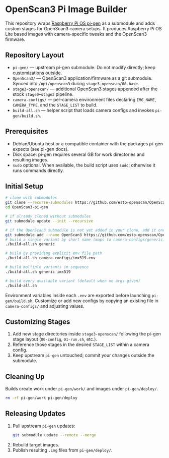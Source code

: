 # OpenScan3 Pi Image Builder

This repository wraps [Raspberry Pi OS pi-gen](https://github.com/RPi-Distro/pi-gen) as a submodule and adds custom stages for OpenScan3 camera setups. It produces Raspberry Pi OS Lite based images with camera-specific tweaks and the OpenScan3 firmware.

## Repository Layout

- `pi-gen/` &mdash; upstream pi-gen submodule. Do not modify directly; keep customizations outside.
- `OpenScan3/` &mdash; OpenScan3 application/firmware as a git submodule. Synced into `/opt/openscan3` during `stage3-openscan/00-base`.
- `stage3-openscan/` &mdash; additional OpenScan3 stages appended after the stock `stage0`&ndash;`stage2` pipeline.
- `camera-configs/` &mdash; per-camera environment files declaring `IMG_NAME`, `CAMERA_TYPE`, and the `STAGE_LIST` to build.
- `build-all.sh` &mdash; helper script that loads camera configs and invokes `pi-gen/build.sh`.

## Prerequisites

- Debian/Ubuntu host or a compatible container with the packages pi-gen expects (see pi-gen docs).
- Disk space: pi-gen requires several GB for work directories and resulting images.
- `sudo` optional. When available, the build script uses `sudo`; otherwise it runs commands directly.

## Initial Setup

```bash
# clone with submodules
git clone --recurse-submodules https://github.com/esto-openscan/OpenScan3-pi-gen.git
cd OpenScan3-pi-gen

# if already cloned without submodules
git submodule update --init --recursive

# if the OpenScan3 submodule is not yet added in your clone, add it once
git submodule add --name OpenScan3 https://github.com/esto-openscan/OpenScan3.git OpenScan3
# build a single variant by short name (maps to camera-configs/generic.env)
./build-all.sh generic

# build by providing explicit env file path
./build-all.sh camera-configs/imx519.env

# build multiple variants in sequence
./build-all.sh generic imx519

# build every available variant (default when no args given)
./build-all.sh
```

Environment variables inside each `.env` are exported before launching `pi-gen/build.sh`. Customize or add new configs by copying an existing file in `camera-configs/` and adjusting values.

## Customizing Stages

1. Add new stage directories inside `stage3-openscan/` following the pi-gen stage layout (`00-config`, `01-run.sh`, etc.).
2. Reference those stages in the desired `STAGE_LIST` within a camera config.
3. Keep upstream `pi-gen` untouched; commit your changes outside the submodule.

## Cleaning Up

Builds create work under `pi-gen/work/` and images under `pi-gen/deploy/`.

```bash
rm -rf pi-gen/work pi-gen/deploy
```

## Releasing Updates

1. Pull upstream `pi-gen` updates:
   ```bash
   git submodule update --remote --merge
   ```
2. Rebuild target images.
3. Publish resulting `.img` files from `pi-gen/deploy/`.
